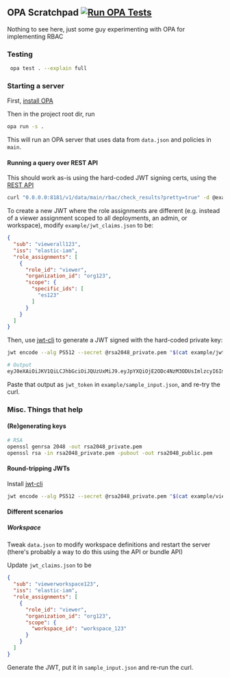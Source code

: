 ## OPA Scratchpad [![Run OPA Tests](https://github.com/lloydmeta/opa-gungnamstyle-scratchpad/actions/workflows/ci.yml/badge.svg)](https://github.com/lloydmeta/opa-gungnamstyle-scratchpad/actions/workflows/ci.yml)

Nothing to see here, just some guy experimenting with OPA for implementing RBAC

### Testing

```sh
 opa test . --explain full
```

### Starting a server

First, [install OPA](https://www.openpolicyagent.org/docs/latest/#running-opa)

Then in the project root dir, run

```sh
opa run -s .
```

This will run an OPA server that uses data from `data.json` and policies in `main`.

#### Running a query over REST API

This should work as-is using the hard-coded JWT signing certs, using the [REST API](https://www.openpolicyagent.org/docs/latest/rest-api/#execute-a-simple-query)

```sh
curl "0.0.0.0:8181/v1/data/main/rbac/check_results?pretty=true" -d @example/sample_input.json
```

To create a new JWT where the role assignments are different (e.g. instead of a viewer assignment scoped to all deployments, an admin, or workspace), modify `example/jwt_claims.json` to be:

```json
{
  "sub": "viewerall123",
  "iss": "elastic-iam",
  "role_assignments": [
    {
      "role_id": "viewer",
      "organization_id": "org123",
      "scope": {
        "specific_ids": [
          "es123"
        ]
      }
    }
  ]
}
```

Then, use [jwt-cli](https://github.com/mike-engel/jwt-cli) to generate a JWT signed with the hard-coded private key:

```sh
jwt encode --alg PS512 --secret @rsa2048_private.pem "$(cat example/jwt_claims.json)"

# Output
eyJ0eXAiOiJKV1QiLCJhbGciOiJQUzUxMiJ9.eyJpYXQiOjE2ODc4NzM3ODUsImlzcyI6ImVsYXN0aWMtaWFtIiwicm9sZV9hc3NpZ25tZW50cyI6W3sib3JnYW5pemF0aW9uX2lkIjoib3JnMTIzIiwicm9sZV9pZCI6InZpZXdlciIsInNjb3BlIjp7InNwZWNpZmljX2lkcyI6WyJlczEyMyJdfX1dLCJzdWIiOiJ2aWV3ZXJhbGwxMjMifQ.ZK_x5iermcmIlPiK-evNo7wn4Xp4eEx54QZbjnIbFD5ehDPgto1_R9CawLQT4RQ7sPcx2Ql7iGrnv6vV5BukNRhUqNjY4Q_-wlPB2T3KWA6qQb4ELZ6-bGTAOqqIGD1J7vNi29M24Ow9Jb9YYwfedjR4td2HEpnWnzCqU97erUJAmHknt2PUFxtm1ybbe93B65Xpqk8SSyvaJlbG8utxEwpfYSe-ThHrHbCT1uJnTfzmYauJAIdxgk6Xvx3b-e6zhWraKqgpbn_LD2bRatQG_wol-zcT_r92fh-YlhSFlVDztndLdiJfttd8AOqDLRZE_zC21hkndNWuRjJIPo9-tQ
```

Paste that output as `jwt_token` in `example/sample_input.json`, and re-try the curl.

### Misc. Things that help

#### (Re)generating keys

```sh
# RSA
openssl genrsa 2048 -out rsa2048_private.pem
openssl rsa -in rsa2048_private.pem -pubout -out rsa2048_public.pem
```

####  Round-tripping JWTs

Install [jwt-cli](https://github.com/mike-engel/jwt-cli)

```sh
jwt encode --alg PS512 --secret @rsa2048_private.pem "$(cat example/viewerall_jwt.json)" | jwt decode --alg PS512 --secret @rsa2048_public.pem -
```

#### Different scenarios

##### Workspace

Tweak `data.json` to modify workspace definitions and restart the server (there's probably a way to do this using the API or bundle API)

Update `jwt_claims.json` to be

```json
{
  "sub": "viewerworkspace123",
  "iss": "elastic-iam",
  "role_assignments": [
    {
      "role_id": "viewer",
      "organization_id": "org123",
      "scope": {
        "workspace_id": "workspace_123"
      }
    }
  ]
}
```

Generate the JWT, put it in `sample_input.json` and re-run the curl.